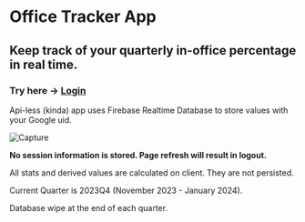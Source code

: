 # Office Tracker App

## Keep track of your quarterly in-office percentage in real time.

### Try here -> [Login](https://office-tracker-6a1b7.web.app/)

Api-less (kinda) app uses Firebase Realtime Database to store values with your Google uid.


![Capture](https://github.com/RhysMcCabe/office-tracker/assets/71702191/766a8471-e502-473e-b21e-ed7047f7bf55)


**No session information is stored. Page refresh will result in logout.**

All stats and derived values are calculated on client. They are not persisted.

Current Quarter is 2023Q4 (November 2023 - January 2024).

Database wipe at the end of each quarter.
